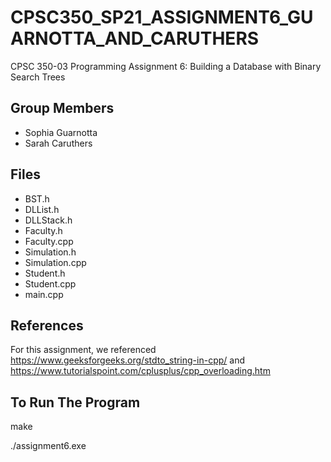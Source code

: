 # CPSC350_SP21_ASSIGNMENT6_GUARNOTTA_AND_CARUTHERS
  CPSC 350-03
  Programming Assignment 6: Building a Database with Binary Search Trees

## Group Members
- Sophia Guarnotta
- Sarah Caruthers

## Files
- BST.h
- DLList.h
- DLLStack.h
- Faculty.h
- Faculty.cpp
- Simulation.h
- Simulation.cpp
- Student.h
- Student.cpp
- main.cpp

## References
For this assignment, we referenced https://www.geeksforgeeks.org/stdto_string-in-cpp/ and https://www.tutorialspoint.com/cplusplus/cpp_overloading.htm

## To Run The Program
make

 ./assignment6.exe
